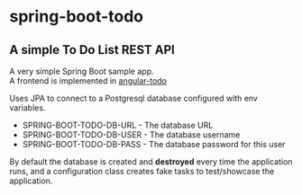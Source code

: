 # spring-boot-todo
## A simple To Do List REST API

A very simple Spring Boot sample app.  
A frontend is implemented in [angular-todo](https://github.com/vdeclerk/angular-todo)

Uses JPA to connect to a Postgresql database configured with env variables.

- SPRING-BOOT-TODO-DB-URL  - The database URL
- SPRING-BOOT-TODO-DB-USER - The database username
- SPRING-BOOT-TODO-DB-PASS - The database password for this user

By default the database is created and **destroyed** every time the application runs, and a configuration class creates fake tasks to test/showcase the application.
